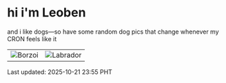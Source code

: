 # hi i'm Leoben

and i like dogs—so have some random dog pics that change whenever my CRON feels like it

|  |  |
|--------|----------|
| ![Borzoi](https://random-dog-vercel.vercel.app/api/random-borzoi?v=1761062139) | ![Labrador](https://random-dog-vercel.vercel.app/api/random-labrador?v=1761062139) |

Last updated: 2025-10-21 23:55 PHT
